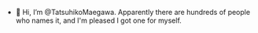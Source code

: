 - 👋 Hi, I’m @TatsuhikoMaegawa. Apparently there are hundreds of people who names it, and I'm pleased I got one for myself.

<!---
TatsuhikoMaegawa/TatsuhikoMaegawa is a ✨ special ✨ repository because its `README.md` (this file) appears on your GitHub profile.
You can click the Preview link to take a look at your changes.
--->
